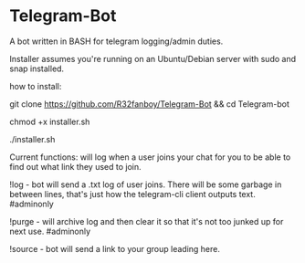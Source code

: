 # Telegram-Bot
A bot written in BASH for telegram logging/admin duties.

Installer assumes you're running on an Ubuntu/Debian server with sudo and snap installed. 

how to install:

git clone https://github.com/R32fanboy/Telegram-Bot && cd Telegram-bot

chmod +x installer.sh

./installer.sh

Current functions:
will log when a user joins your chat for you to be able to find out what link they used to join. 

!log - bot will send a .txt log of user joins. There will be some garbage in between lines, that's just how the telegram-cli client outputs text. #adminonly

!purge - will archive log and then clear it so that it's not too junked up for next use. #adminonly

!source - bot will send a link to your group leading here. 
